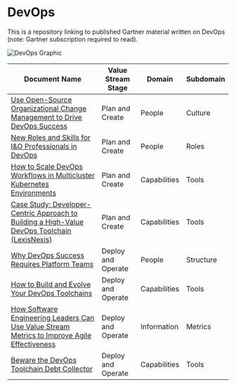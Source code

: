 # DevOps
This is a repository linking to published Gartner material written on DevOps (note: Gartner subscription required to read).

![DevOps Graphic](https://user-images.githubusercontent.com/118203283/201713158-726e6256-f9e8-4d12-8a3b-1b28409288ed.png)



| Document Name  | Value Stream Stage | Domain | Subdomain | 
| ------------- | ------------- | ------------- | ------------- |
| [Use Open-Source Organizational Change Management to Drive DevOps Success](https://www.gartner.com/document/code/739186) | Plan and Create  | People | Culture |  
| [New Roles and Skills for I&O Professionals in DevOps](https://www.gartner.com/document/code/720642) | Plan and Create | People | Roles |
| [How to Scale DevOps Workflows in Multicluster Kubernetes Environments](https://www.gartner.com/document/code/758231) | Plan and Create | Capabilities | Tools |
| [Case Study: Developer-Centric Approach to Building a High-Value DevOps Toolchain (LexisNexis)](https://www.gartner.com/document/4020565) | Plan and Create | Capabilities | Tools |
| [Why DevOps Success Requires Platform Teams](https://www.gartner.com/document/code/733282) | Deploy and Operate | People | Structure |
| [How to Build and Evolve Your DevOps Toolchains](https://www.gartner.com/document/code/746845) | Deploy and Operate | Capabilities | Tools |
| [How Software Engineering Leaders Can Use Value Stream Metrics to Improve Agile Effectiveness](https://www.gartner.com/document/code/749067) | Deploy and Operate | Information | Metrics |
| [Beware the DevOps Toolchain Debt Collector](https://www.gartner.com/document/code/758231) | Deploy and Operate | Capabilities | Tools |
